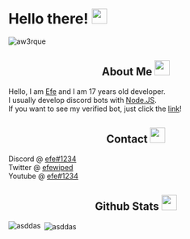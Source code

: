 <h1 align="left">Hello there! <img src = "https://cdn.discordapp.com/emojis/933755928317136907.png?v=1" high="20px" width="30px"></h1>

<img src="https://komarev.com/ghpvc/?username=aw3rue&label=Profile Viewers&color=38bdf8" alt="aw3rque" />

<div>
    <h2 align="center"> About Me <img src = "https://cdn.discordapp.com/emojis/642161545383641098.png?v=1" high="20px" width="30px"> </h2>
</div>

Hello, I am [Efe](https://discord.com/users/280696584889696257) and I am 17 years old developer.\
I usually develop discord bots with [Node.JS](https://nodejs.org/en/docs/). \
If you want to see my verified bot, just click the [link](https://discord.com/users/412016041749643277)! 

<div>
    <h2 align="center"> Contact <img src = "https://cdn.discordapp.com/emojis/898285949094621245.png?v=1" high="20px" width="30px"> </h2>
</div>

Discord @ [efe#1234](https://discord.com/users/280696584889696257) \
Twitter @ [efewiped](https://twitter.com/efewiped) \
Youtube @ [efe#1234](https://www.youtube.com/channel/UC4a5DMZ_BjZFDios8od7ENQ)

<div>
    <h2 align="center"> Github Stats <img src = "https://cdn.discordapp.com/emojis/881503652634832896.png?v=1" high="20px" width="30px"> </h2>
</div>

<p><img align="left" src="https://github-readme-stats.vercel.app/api/top-langs?username=asddas&show_icons=true&locale=en&layout=compact" alt="asddas" /></p>

<p>&nbsp;<img align="center" src="https://github-readme-stats.vercel.app/api?username=asddas&show_icons=true&locale=en" alt="asddas" /></p>

